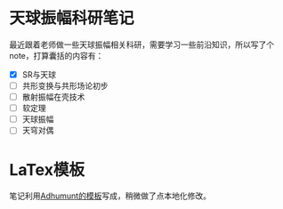 # 天球振幅科研笔记

最近跟着老师做一些天球振幅相关科研，需要学习一些前沿知识，所以写了个note，打算囊括的内容有：

- [x] SR与天球
- [ ] 共形变换与共形场论初步
- [ ] 散射振幅在壳技术
- [ ] 软定理
- [ ] 天球振幅
- [ ] 天穹对偶

# LaTex模板

笔记利用[Adhumunt的模板](https://github.com/Adhumunt/NotesTeX)写成，稍微做了点本地化修改。